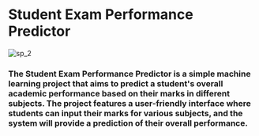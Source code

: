 # Student Exam Performance Predictor
![sp_2](https://github.com/Meriyan99/MLproject/assets/128514985/c2d167cd-19cd-4e70-8e70-82826e2155b7)

### The Student Exam Performance Predictor is a simple machine learning project that aims to predict a student's overall academic performance based on their marks in different subjects. The project features a user-friendly interface where students can input their marks for various subjects, and the system will provide a prediction of their overall performance.
